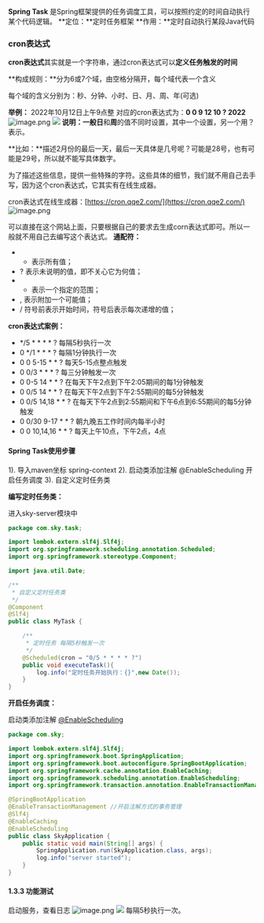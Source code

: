 **Spring Task** 是Spring框架提供的任务调度工具，可以按照约定的时间自动执行某个代码逻辑。
**定位：**定时任务框架
**作用：**定时自动执行某段Java代码

### cron表达式

**cron表达式**其实就是一个字符串，通过cron表达式可以**定义任务触发的时间**

**构成规则：**分为6或7个域，由空格分隔开，每个域代表一个含义

每个域的含义分别为：秒、分钟、小时、日、月、周、年(可选)

**举例：**
2022年10月12日上午9点整 对应的cron表达式为：**0 0 9 12 10 ? 2022**
![image.png](https://cdn.nlark.com/yuque/0/2023/png/38886723/1703596546305-1f551d8e-ac57-43b6-a0e6-255ee0158bfc.png#averageHue=%23f6f6f6&clientId=u2a2f2912-f8db-4&from=paste&height=82&id=u42d07f13&originHeight=134&originWidth=1055&originalType=binary&ratio=1.625&rotation=0&showTitle=false&size=12282&status=done&style=none&taskId=u3e077d5b-d6ed-44ad-b7f9-d9f42fae36b&title=&width=649.2307692307693)
![](assets/image-20221218184412491.png#id=uBsr2&originalType=binary&ratio=1&rotation=0&showTitle=false&status=done&style=none&title=)
**说明：**一般**日**和**周**的值不同时设置，其中一个设置，另一个用？表示。

**比如：**描述2月份的最后一天，最后一天具体是几号呢？可能是28号，也有可能是29号，所以就不能写具体数字。

为了描述这些信息，提供一些特殊的字符。这些具体的细节，我们就不用自己去手写，因为这个cron表达式，它其实有在线生成器。

cron表达式在线生成器：[https://cron.qqe2.com/](https://cron.qqe2.com/)
![image.png](https://cdn.nlark.com/yuque/0/2023/png/38886723/1703596556189-4e36fe47-43d5-493b-8904-345cbfd8dc36.png#averageHue=%23f9f9f8&clientId=u2a2f2912-f8db-4&from=paste&height=402&id=ub0c4ed94&originHeight=653&originWidth=1451&originalType=binary&ratio=1.625&rotation=0&showTitle=false&size=49916&status=done&style=none&taskId=uda9d1597-417f-4d2d-84a4-4ea00ea6ad3&title=&width=892.9230769230769)

可以直接在这个网站上面，只要根据自己的要求去生成corn表达式即可。所以一般就不用自己去编写这个表达式。
**通配符：**

- * 表示所有值； 
- ? 表示未说明的值，即不关心它为何值； 
- - 表示一个指定的范围； 
- , 表示附加一个可能值； 
- / 符号前表示开始时间，符号后表示每次递增的值；

**cron表达式案例：**

- */5 * * * * ? 每隔5秒执行一次
- 0 */1 * * * ? 每隔1分钟执行一次
- 0 0 5-15 * * ? 每天5-15点整点触发
- 0 0/3 * * * ? 每三分钟触发一次
- 0 0-5 14 * * ? 在每天下午2点到下午2:05期间的每1分钟触发 
- 0 0/5 14 * * ? 在每天下午2点到下午2:55期间的每5分钟触发
- 0 0/5 14,18 * * ? 在每天下午2点到2:55期间和下午6点到6:55期间的每5分钟触发
- 0 0/30 9-17 * * ? 朝九晚五工作时间内每半小时
- 0 0 10,14,16 * * ? 每天上午10点，下午2点，4点 

#### Spring Task使用步骤
1). 导入maven坐标 spring-context
2). 启动类添加注解 @EnableScheduling 开启任务调度
3). 自定义定时任务类

**编写定时任务类：**

进入sky-server模块中
```java
package com.sky.task;

import lombok.extern.slf4j.Slf4j;
import org.springframework.scheduling.annotation.Scheduled;
import org.springframework.stereotype.Component;

import java.util.Date;

/**
 * 自定义定时任务类
 */
@Component
@Slf4j
public class MyTask {

    /**
     * 定时任务 每隔5秒触发一次
     */
    @Scheduled(cron = "0/5 * * * * ?")
    public void executeTask(){
        log.info("定时任务开始执行：{}",new Date());
    }
}
```

**开启任务调度：**

启动类添加注解 [@EnableScheduling ](/EnableScheduling ) 

```java
package com.sky;

import lombok.extern.slf4j.Slf4j;
import org.springframework.boot.SpringApplication;
import org.springframework.boot.autoconfigure.SpringBootApplication;
import org.springframework.cache.annotation.EnableCaching;
import org.springframework.scheduling.annotation.EnableScheduling;
import org.springframework.transaction.annotation.EnableTransactionManagement;

@SpringBootApplication
@EnableTransactionManagement //开启注解方式的事务管理
@Slf4j
@EnableCaching
@EnableScheduling
public class SkyApplication {
    public static void main(String[] args) {
        SpringApplication.run(SkyApplication.class, args);
        log.info("server started");
    }
}
```

#### 1.3.3 功能测试

启动服务，查看日志
![image.png](https://cdn.nlark.com/yuque/0/2023/png/38886723/1703598020290-a5862b7a-a358-413b-a4a0-3f1aab350f57.png#averageHue=%23faf6f4&clientId=u2a2f2912-f8db-4&from=paste&height=76&id=u60505ff7&originHeight=124&originWidth=1346&originalType=binary&ratio=1.625&rotation=0&showTitle=false&size=26270&status=done&style=none&taskId=u0121c3a4-9b8f-4d2d-afdf-2e9b7641717&title=&width=828.3076923076923)
![](assets/image-20221218194511420.png#id=cjGk1&originalType=binary&ratio=1&rotation=0&showTitle=false&status=done&style=none&title=)
每隔5秒执行一次。

